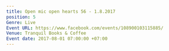 ```yaml
---
title: Open mic open hearts 56 - 1.8.2017
position: 5
Genre: Live
Event URL: https://www.facebook.com/events/108900103115885/
Venue: Tranquil Books & Coffee
Event date: 2017-08-01 07:00:00 +07:00
---
```


